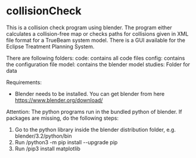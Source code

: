 # collisionCheck
This is a collision check program using blender. The program either calculates a collision-free map or checks paths for collisions given in XML file format for a TrueBeam system model. There is a GUI  available for the Eclipse Treatment Planning System.

There are following folders:
code: contains all code files
config: contains the configuration file
model: contains the blender model
studies: Folder for data

Requirements:
- Blender needs to be installed. You can get blender from here https://www.blender.org/download/

Attention: 
The python programs run in the bundled python of blender. If packages are missing, do the following steps:
1. Go to the python library inside the blender distribution folder, e.g. blender/3.2/python/bin
2. Run /python3 -m pip install --upgrade pip
3. Run /pip3 install matplotlib
